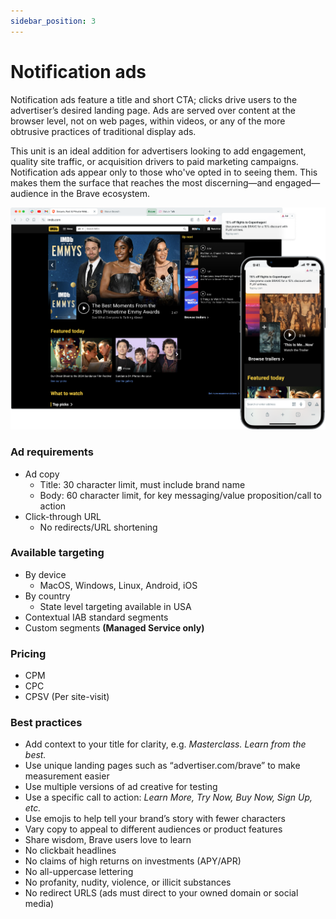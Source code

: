 ```yaml
---
sidebar_position: 3
---
```


# Notification ads

Notification ads feature a title and short CTA; clicks drive users to the advertiser’s desired landing page. Ads are served over content at the browser level, not on web pages, within videos, or any of the more obtrusive practices of traditional display ads.

This unit is an ideal addition for advertisers looking to add engagement, quality site traffic, or acquisition drivers to paid marketing campaigns. Notification ads appear only to those who've opted in to seeing them. This makes them the surface that reaches the most discerning—and engaged—audience in the Brave ecosystem.

![Notification.png](/static/img/Notification.png)
### Ad requirements
- Ad copy
  - Title: 30 character limit, must include brand name
  - Body: 60 character limit, for key messaging/value proposition/call to action
- Click-through URL
  - No redirects/URL shortening

### Available targeting
- By device
  - MacOS, Windows, Linux, Android, iOS
- By country
  - State level targeting available in USA
- Contextual IAB standard segments
- Custom segments **(Managed Service only)**

### Pricing
- CPM
- CPC
- CPSV (Per site-visit)

### Best practices
- Add context to your title for clarity, e.g. _Masterclass. Learn from the best._
- Use unique landing pages such as “advertiser.com/brave” to make measurement easier
- Use multiple versions of ad creative for testing
- Use a specific call to action: _Learn More, Try Now, Buy Now, Sign Up, etc._
- Use emojis to help tell your brand’s story with fewer characters
- Vary copy to appeal to different audiences or product features
- Share wisdom, Brave users love to learn
- No clickbait headlines
- No claims of high returns on investments (APY/APR)
- No all-uppercase lettering
- No profanity, nudity, violence, or illicit substances
- No redirect URLS (ads must direct to your owned domain or social media)
